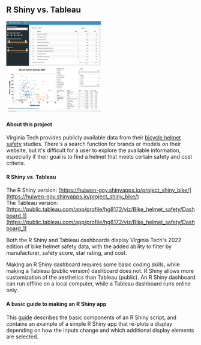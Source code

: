 ## R Shiny vs. Tableau ##
<p float="left">
  <img src="/UI.jpg" width="50%" />
  <img src="/Tableau_bike_dash.jpg" width="50%" /> 
</p>
  
#### About this project ####
Virginia Tech provides publicly available data from their [bicycle helmet safety](https://www.helmet.beam.vt.edu/bicycle-helmet-ratings.html) studies. There's a search function for brands or models on their website, but it's difficult for a user to explore the available information, especially if their goal is to find a helmet that meets certain safety and cost criteria.  

#### R Shiny vs. Tableau ####

The R Shiny version: [https://huiwen-goy.shinyapps.io/project_shiny_bike/](https://huiwen-goy.shinyapps.io/project_shiny_bike/)  
The Tableau version: [https://public.tableau.com/app/profile/hg8172/viz/Bike_helmet_safety/Dashboard_1](https://public.tableau.com/app/profile/hg8172/viz/Bike_helmet_safety/Dashboard_1)  

Both the R Shiny and Tableau dashboards display Virginia Tech's 2022 edition of bike helmet safety data, with the added ability to filter by manufacturer, safety score, star rating, and cost.  

Making an R Shiny dashboard requires some basic coding skills, while making a Tableau (public version) dashboard does not. R Shiny allows more customization of the aesthetics than Tableau (public). An R Shiny dashboard can run offline on a local computer, while a Tableau dashboard runs online only.     

#### A basic guide to making an R Shiny app ####
This [guide](https://huiwen-goy.github.io/Shiny-vs-Tableau/basic_guide_to_R_Shiny.pdf) describes the basic components of an R Shiny script, and contains an example of a simple R Shiny app that re-plots a display depending on how the inputs change and which additional display elements are selected.  
